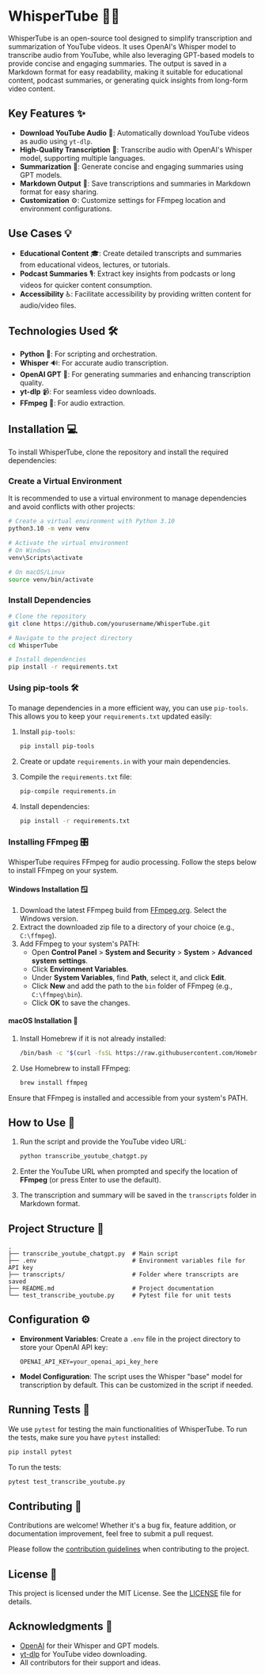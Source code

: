 # WhisperTube 🚀🎶

WhisperTube is an open-source tool designed to simplify transcription and summarization of YouTube videos. It uses OpenAI's Whisper model to transcribe audio from YouTube, while also leveraging GPT-based models to provide concise and engaging summaries. The output is saved in a Markdown format for easy readability, making it suitable for educational content, podcast summaries, or generating quick insights from long-form video content.

## Key Features ✨
- **Download YouTube Audio** 🎵: Automatically download YouTube videos as audio using `yt-dlp`.
- **High-Quality Transcription** 📜: Transcribe audio with OpenAI's Whisper model, supporting multiple languages.
- **Summarization** 📝: Generate concise and engaging summaries using GPT models.
- **Markdown Output** 📄: Save transcriptions and summaries in Markdown format for easy sharing.
- **Customization** ⚙️: Customize settings for FFmpeg location and environment configurations.

## Use Cases 💡
- **Educational Content** 🎓: Create detailed transcripts and summaries from educational videos, lectures, or tutorials.
- **Podcast Summaries** 🎙️: Extract key insights from podcasts or long videos for quicker content consumption.
- **Accessibility** ♿: Facilitate accessibility by providing written content for audio/video files.

## Technologies Used 🛠️
- **Python** 🐍: For scripting and orchestration.
- **Whisper** 🔊: For accurate audio transcription.
- **OpenAI GPT** 🤖: For generating summaries and enhancing transcription quality.
- **yt-dlp** 📹: For seamless video downloads.
- **FFmpeg** 🎥: For audio extraction.

## Installation 💻

To install WhisperTube, clone the repository and install the required dependencies:

### Create a Virtual Environment

It is recommended to use a virtual environment to manage dependencies and avoid conflicts with other projects:

```bash
# Create a virtual environment with Python 3.10
python3.10 -m venv venv

# Activate the virtual environment
# On Windows
venv\Scripts\activate

# On macOS/Linux
source venv/bin/activate
```

### Install Dependencies

```bash
# Clone the repository
git clone https://github.com/yourusername/WhisperTube.git

# Navigate to the project directory
cd WhisperTube

# Install dependencies
pip install -r requirements.txt
```

### Using pip-tools 🛠️

To manage dependencies in a more efficient way, you can use `pip-tools`. This allows you to keep your `requirements.txt` updated easily:

1. Install `pip-tools`:
   ```bash
   pip install pip-tools
   ```

2. Create or update `requirements.in` with your main dependencies.

3. Compile the `requirements.txt` file:
   ```bash
   pip-compile requirements.in
   ```

4. Install dependencies:
   ```bash
   pip install -r requirements.txt
   ```

### Installing FFmpeg 🎛️

WhisperTube requires FFmpeg for audio processing. Follow the steps below to install FFmpeg on your system.

#### Windows Installation 🪟
1. Download the latest FFmpeg build from [FFmpeg.org](https://ffmpeg.org/download.html). Select the Windows version.
2. Extract the downloaded zip file to a directory of your choice (e.g., `C:\ffmpeg`).
3. Add FFmpeg to your system's PATH:
   - Open **Control Panel** > **System and Security** > **System** > **Advanced system settings**.
   - Click **Environment Variables**.
   - Under **System Variables**, find **Path**, select it, and click **Edit**.
   - Click **New** and add the path to the `bin` folder of FFmpeg (e.g., `C:\ffmpeg\bin`).
   - Click **OK** to save the changes.

#### macOS Installation 🍏
1. Install Homebrew if it is not already installed:
   ```bash
   /bin/bash -c "$(curl -fsSL https://raw.githubusercontent.com/Homebrew/install/HEAD/install.sh)"
   ```
2. Use Homebrew to install FFmpeg:
   ```bash
   brew install ffmpeg
   ```

Ensure that FFmpeg is installed and accessible from your system's PATH.

## How to Use 🚀
1. Run the script and provide the YouTube video URL:

    ```bash
    python transcribe_youtube_chatgpt.py
    ```

2. Enter the YouTube URL when prompted and specify the location of **FFmpeg** (or press Enter to use the default).

3. The transcription and summary will be saved in the `transcripts` folder in Markdown format.

## Project Structure 📂
```
.
├── transcribe_youtube_chatgpt.py  # Main script
├── .env                           # Environment variables file for API key
├── transcripts/                   # Folder where transcripts are saved
├── README.md                      # Project documentation
└── test_transcribe_youtube.py     # Pytest file for unit tests
```

## Configuration ⚙️

- **Environment Variables**: Create a `.env` file in the project directory to store your OpenAI API key:
  ```
  OPENAI_API_KEY=your_openai_api_key_here
  ```
- **Model Configuration**: The script uses the Whisper "base" model for transcription by default. This can be customized in the script if needed.

## Running Tests 🧪

We use `pytest` for testing the main functionalities of WhisperTube. To run the tests, make sure you have `pytest` installed:

```bash
pip install pytest
```

To run the tests:

```bash
pytest test_transcribe_youtube.py
```

## Contributing 🤝
Contributions are welcome! Whether it's a bug fix, feature addition, or documentation improvement, feel free to submit a pull request.

Please follow the [contribution guidelines](CONTRIBUTING.md) when contributing to the project.

## License 📜
This project is licensed under the MIT License. See the [LICENSE](LICENSE) file for details.

## Acknowledgments 🙏
- [OpenAI](https://openai.com) for their Whisper and GPT models.
- [yt-dlp](https://github.com/yt-dlp/yt-dlp) for YouTube video downloading.
- All contributors for their support and ideas.
